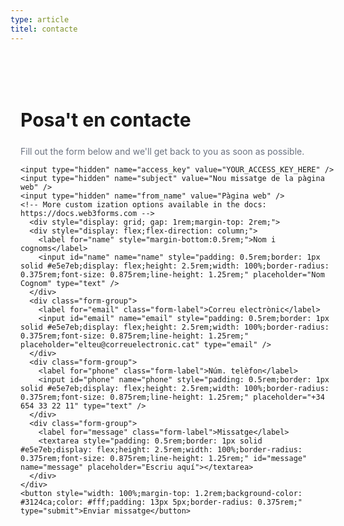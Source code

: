 ```yaml
---
type: article
titel: contacte
---
```


<section style="width: 100%; max-width: 40rem;margin-left: auto;margin-right: auto;padding: 3rem 1rem;">
  <div style="margin-top: 1rem;">
    <h2 style="  font-size: 1.875rem;line-height: 2.25rem;font-weight: 700;">Posa't en contacte</h2>
    <p style="color: rgb(107 114 128);">
      Fill out the form below and we'll get back to you as soon as possible.
    </p>
  </div>

  <form class="contact-form" action="https://api.web3forms.com/submit" method="POST">

    <input type="hidden" name="access_key" value="YOUR_ACCESS_KEY_HERE" />
    <input type="hidden" name="subject" value="Nou missatge de la pàgina web" />
    <input type="hidden" name="from_name" value="Pàgina web" />
    <!-- More custom ization options available in the docs: https://docs.web3forms.com -->
      <div style="display: grid; gap: 1rem;margin-top: 2rem;">
      <div style="display: flex;flex-direction: column;">
        <label for="name" style="margin-bottom:0.5rem;">Nom i cognoms</label>
        <input id="name" name="name" style="padding: 0.5rem;border: 1px solid #e5e7eb;display: flex;height: 2.5rem;width: 100%;border-radius: 0.375rem;font-size: 0.875rem;line-height: 1.25rem;" placeholder="Nom Cognom" type="text" />
      </div>
      <div class="form-group">
        <label for="email" class="form-label">Correu electrònic</label>
        <input id="email" name="email" style="padding: 0.5rem;border: 1px solid #e5e7eb;display: flex;height: 2.5rem;width: 100%;border-radius: 0.375rem;font-size: 0.875rem;line-height: 1.25rem;" placeholder="elteu@correuelectronic.cat" type="email" />
      </div>
      <div class="form-group">
        <label for="phone" class="form-label">Núm. telèfon</label>
        <input id="phone" name="phone" style="padding: 0.5rem;border: 1px solid #e5e7eb;display: flex;height: 2.5rem;width: 100%;border-radius: 0.375rem;font-size: 0.875rem;line-height: 1.25rem;" placeholder="+34 654 33 22 11" type="text" />
      </div>
      <div class="form-group">
        <label for="message" class="form-label">Missatge</label>
        <textarea style="padding: 0.5rem;border: 1px solid #e5e7eb;display: flex;height: 2.5rem;width: 100%;border-radius: 0.375rem;font-size: 0.875rem;line-height: 1.25rem;" id="message" name="message" placeholder="Escriu aquí"></textarea>
      </div>
    </div>
    <button style="width: 100%;margin-top: 1.2rem;background-color: #3124ca;color: #fff;padding: 13px 5px;border-radius: 0.375rem;" type="submit">Enviar missatge</button>
  </form>

</section>

